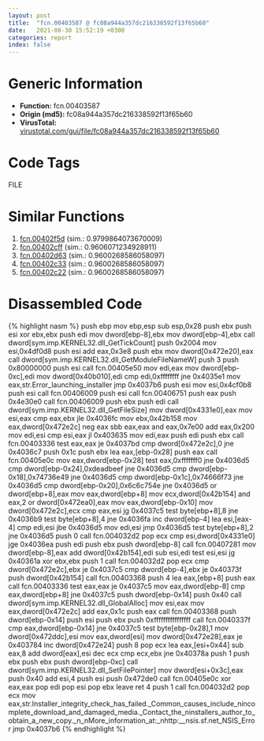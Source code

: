 ```yaml
---
layout: post
title:  "fcn.00403587 @ fc08a944a357dc216338592f13f65b60"
date:   2021-08-30 15:52:19 +0300
categories: report
index: false
---
```


# Generic Information
- **Function:** fcn.00403587
- **Origin (md5):** fc08a944a357dc216338592f13f65b60
- **VirusTotal:** [virustotal.com/gui/file/fc08a944a357dc216338592f13f65b60][virustotal_ref]

# Code Tags
<span class="tag" id="FILE">FILE</span>


# Similar Functions

1. [fcn.00402f5d][similar_1_ref] (sim.: 0.9799864073670009)
2. [fcn.00402cff][similar_2_ref] (sim.: 0.9606071234928911)
3. [fcn.00402d63][similar_3_ref] (sim.: 0.9600268586058097)
4. [fcn.00402c33][similar_4_ref] (sim.: 0.9600268586058097)
5. [fcn.00402c22][similar_5_ref] (sim.: 0.9600268586058097)


# Disassembled Code

{% highlight nasm %}
push ebp
mov ebp,esp
sub esp,0x28
push ebx
push esi
xor ebx,ebx
push edi
mov dword[ebp-8],ebx
mov dword[ebp-4],ebx
call dword[sym.imp.KERNEL32.dll_GetTickCount]
push 0x2004
mov esi,0x4df0d8
push esi
add eax,0x3e8
push ebx
mov dword[0x472e20],eax
call dword[sym.imp.KERNEL32.dll_GetModuleFileNameW]
push 3
push 0x80000000
push esi
call fcn.00405e50
mov edi,eax
mov dword[ebp-0xc],edi
mov dword[0x40b010],edi
cmp edi,0xffffffff
jne 0x4035e1
mov eax,str.Error_launching_installer
jmp 0x4037b6
push esi
mov esi,0x4cf0b8
push esi
call fcn.00406009
push esi
call fcn.00406751
push eax
push 0x4e30e0
call fcn.00406009
push ebx
push edi
call dword[sym.imp.KERNEL32.dll_GetFileSize]
mov dword[0x4331e0],eax
mov esi,eax
cmp eax,ebx
jle 0x4036fc
mov ebx,0x42b158
mov eax,dword[0x472e2c]
neg eax
sbb eax,eax
and eax,0x7e00
add eax,0x200
mov edi,esi
cmp esi,eax
jl 0x403635
mov edi,eax
push edi
push ebx
call fcn.00403336
test eax,eax
je 0x4037bd
cmp dword[0x472e2c],0
jne 0x4036c7
push 0x1c
push ebx
lea eax,[ebp-0x28]
push eax
call fcn.00405e0c
mov eax,dword[ebp-0x28]
test eax,0xfffffff0
jne 0x4036d5
cmp dword[ebp-0x24],0xdeadbeef
jne 0x4036d5
cmp dword[ebp-0x18],0x74736e49
jne 0x4036d5
cmp dword[ebp-0x1c],0x74666f73
jne 0x4036d5
cmp dword[ebp-0x20],0x6c6c754e
jne 0x4036d5
or dword[ebp+8],eax
mov eax,dword[ebp+8]
mov ecx,dword[0x42b154]
and eax,2
or dword[0x472ea0],eax
mov eax,dword[ebp-0x10]
mov dword[0x472e2c],ecx
cmp eax,esi
jg 0x4037c5
test byte[ebp+8],8
jne 0x4036b9
test byte[ebp+8],4
jne 0x4036fa
inc dword[ebp-4]
lea esi,[eax-4]
cmp edi,esi
jbe 0x4036d5
mov edi,esi
jmp 0x4036d5
test byte[ebp+8],2
jne 0x4036d5
push 0
call fcn.004032d2
pop ecx
cmp esi,dword[0x4331e0]
jge 0x4036ea
push edi
push ebx
push dword[ebp-8]
call fcn.00407281
mov dword[ebp-8],eax
add dword[0x42b154],edi
sub esi,edi
test esi,esi
jg 0x40361a
xor ebx,ebx
push 1
call fcn.004032d2
pop ecx
cmp dword[0x472e2c],ebx
je 0x4037c5
cmp dword[ebp-4],ebx
je 0x40373f
push dword[0x42b154]
call fcn.00403368
push 4
lea eax,[ebp+8]
push eax
call fcn.00403336
test eax,eax
je 0x4037c5
mov eax,dword[ebp-8]
cmp eax,dword[ebp+8]
jne 0x4037c5
push dword[ebp-0x14]
push 0x40
call dword[sym.imp.KERNEL32.dll_GlobalAlloc]
mov esi,eax
mov eax,dword[0x472e2c]
add eax,0x1c
push eax
call fcn.00403368
push dword[ebp-0x14]
push esi
push ebx
push 0xffffffffffffffff
call fcn.0040337f
cmp eax,dword[ebp-0x14]
jne 0x4037c5
test byte[ebp-0x28],1
mov dword[0x472ddc],esi
mov eax,dword[esi]
mov dword[0x472e28],eax
je 0x403784
inc dword[0x472e24]
push 8
pop ecx
lea eax,[esi+0x44]
sub eax,8
add dword[eax],esi
dec ecx
cmp ecx,ebx
jne 0x40378a
push 1
push ebx
push ebx
push dword[ebp-0xc]
call dword[sym.imp.KERNEL32.dll_SetFilePointer]
mov dword[esi+0x3c],eax
push 0x40
add esi,4
push esi
push 0x472de0
call fcn.00405e0c
xor eax,eax
pop edi
pop esi
pop ebx
leave
ret 4
push 1
call fcn.004032d2
pop ecx
mov eax,str.Installer_integrity_check_has_failed._Common_causes_include_nincomplete_download_and_damaged_media._Contact_the_ninstallers_author_to_obtain_a_new_copy._n_nMore_information_at:_nhttp:__nsis.sf.net_NSIS_Error
jmp 0x4037b6
{% endhighlight %}


[similar_1_ref]: /report/fcn.00402f5d@ca0b3b300c37cf83aa8195cdd053964b
[similar_2_ref]: /report/fcn.00402cff@858dbd4ce0c289ef03f5cd172ced5d27
[similar_3_ref]: /report/fcn.00402d63@510c8408eb3f0420e19240592ddc0b5b
[similar_4_ref]: /report/fcn.00402c33@0c82eefbb8a4714538e49f74fe0058a6
[similar_5_ref]: /report/fcn.00402c22@88c77a55c813a535f04a021f665ec5b4
[virustotal_ref]: https://www.virustotal.com/gui/file/fc08a944a357dc216338592f13f65b60